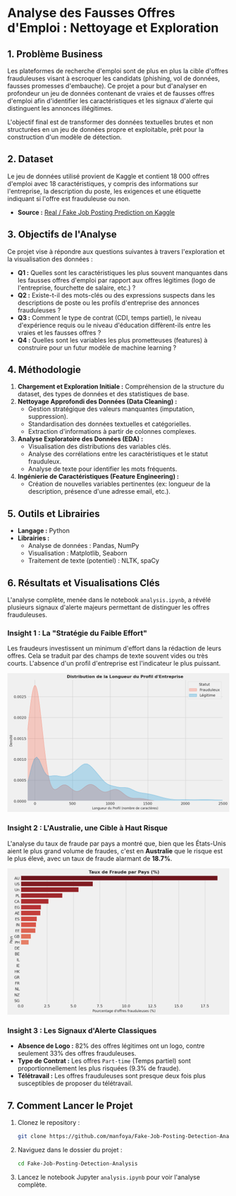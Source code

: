 # Analyse des Fausses Offres d'Emploi : Nettoyage et Exploration

## 1. Problème Business

Les plateformes de recherche d'emploi sont de plus en plus la cible d'offres frauduleuses visant à escroquer les candidats (phishing, vol de données, fausses promesses d'embauche). Ce projet a pour but d'analyser en profondeur un jeu de données contenant de vraies et de fausses offres d'emploi afin d'identifier les caractéristiques et les signaux d'alerte qui distinguent les annonces illégitimes.

L'objectif final est de transformer des données textuelles brutes et non structurées en un jeu de données propre et exploitable, prêt pour la construction d'un modèle de détection.

## 2. Dataset

Le jeu de données utilisé provient de Kaggle et contient 18 000 offres d'emploi avec 18 caractéristiques, y compris des informations sur l'entreprise, la description du poste, les exigences et une étiquette indiquant si l'offre est frauduleuse ou non.

- **Source :** [Real / Fake Job Posting Prediction on Kaggle](https://www.kaggle.com/datasets/shivamb/real-or-fake-fake-jobposting-prediction)

## 3. Objectifs de l'Analyse

Ce projet vise à répondre aux questions suivantes à travers l'exploration et la visualisation des données :

*   **Q1 :** Quelles sont les caractéristiques les plus souvent manquantes dans les fausses offres d'emploi par rapport aux offres légitimes (logo de l'entreprise, fourchette de salaire, etc.) ?
*   **Q2 :** Existe-t-il des mots-clés ou des expressions suspects dans les descriptions de poste ou les profils d'entreprise des annonces frauduleuses ?
*   **Q3 :** Comment le type de contrat (CDI, temps partiel), le niveau d'expérience requis ou le niveau d'éducation diffèrent-ils entre les vraies et les fausses offres ?
*   **Q4 :** Quelles sont les variables les plus prometteuses (features) à construire pour un futur modèle de machine learning ?

## 4. Méthodologie

1.  **Chargement et Exploration Initiale :** Compréhension de la structure du dataset, des types de données et des statistiques de base.
2.  **Nettoyage Approfondi des Données (Data Cleaning) :**
    -   Gestion stratégique des valeurs manquantes (imputation, suppression).
    -   Standardisation des données textuelles et catégorielles.
    -   Extraction d'informations à partir de colonnes complexes.
3.  **Analyse Exploratoire des Données (EDA) :**
    -   Visualisation des distributions des variables clés.
    -   Analyse des corrélations entre les caractéristiques et le statut frauduleux.
    -   Analyse de texte pour identifier les mots fréquents.
4.  **Ingénierie de Caractéristiques (Feature Engineering) :**
    -   Création de nouvelles variables pertinentes (ex: longueur de la description, présence d'une adresse email, etc.).

## 5. Outils et Librairies

*   **Langage :** Python
*   **Librairies :**
    *   Analyse de données : Pandas, NumPy
    *   Visualisation : Matplotlib, Seaborn
    *   Traitement de texte (potentiel) : NLTK, spaCy

## 6. Résultats et Visualisations Clés

L'analyse complète, menée dans le notebook `analysis.ipynb`, a révélé plusieurs signaux d'alerte majeurs permettant de distinguer les offres frauduleuses.

### Insight 1 : La "Stratégie du Faible Effort"

Les fraudeurs investissent un minimum d'effort dans la rédaction de leurs offres. Cela se traduit par des champs de texte souvent vides ou très courts. L'absence d'un profil d'entreprise est l'indicateur le plus puissant.

![Distribution de la longueur du profil d'entreprise](images/profile_length_distribution.png)

### Insight 2 : L'Australie, une Cible à Haut Risque

L'analyse du taux de fraude par pays a montré que, bien que les États-Unis aient le plus grand volume de fraudes, c'est en **Australie** que le risque est le plus élevé, avec un taux de fraude alarmant de **18.7%**.

![Taux de fraude par pays](images/risk_by_country.png)

### Insight 3 : Les Signaux d'Alerte Classiques

- **Absence de Logo :** 82% des offres légitimes ont un logo, contre seulement 33% des offres frauduleuses.
- **Type de Contrat :** Les offres `Part-time` (Temps partiel) sont proportionnellement les plus risquées (9.3% de fraude).
- **Télétravail :** Les offres frauduleuses sont presque deux fois plus susceptibles de proposer du télétravail.

## 7. Comment Lancer le Projet

1.  Clonez le repository :
    ```bash
    git clone https://github.com/manfoya/Fake-Job-Posting-Detection-Analysis.git
    ```
2.  Naviguez dans le dossier du projet :
    ```bash
    cd Fake-Job-Posting-Detection-Analysis
    ```
3.  Lancez le notebook Jupyter `analysis.ipynb` pour voir l'analyse complète.